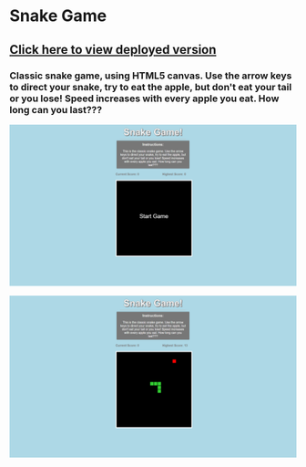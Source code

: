 # __Snake Game__

## [Click here to view deployed version](https://m081779.github.io/snake-game/)


### Classic snake game, using HTML5 canvas. Use the arrow keys to direct your snake, try to eat the apple, but don't eat your tail or you lose! Speed increases with every apple you eat. How long can you last???

![image of snake game](img/snakegame1.png)

![image of snake game](img/snakegame2.png)
